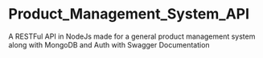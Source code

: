 # Product_Management_System_API
A RESTFul API in NodeJs made for a general product management system along with MongoDB and Auth with Swagger Documentation
